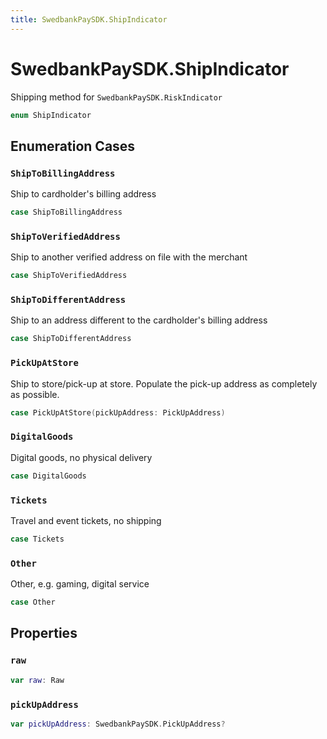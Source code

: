 ```yaml
---
title: SwedbankPaySDK.ShipIndicator
---
```

# SwedbankPaySDK.ShipIndicator

Shipping method for `SwedbankPaySDK.RiskIndicator`

``` swift
enum ShipIndicator 
```

## Enumeration Cases

### `ShipToBillingAddress`

Ship to cardholder's billing address

``` swift
case ShipToBillingAddress
```

### `ShipToVerifiedAddress`

Ship to another verified address on file with the merchant

``` swift
case ShipToVerifiedAddress
```

### `ShipToDifferentAddress`

Ship to an address different to the cardholder's billing address

``` swift
case ShipToDifferentAddress
```

### `PickUpAtStore`

Ship to store/pick-up at store. Populate the pick-up address as completely as possible.

``` swift
case PickUpAtStore(pickUpAddress: PickUpAddress)
```

### `DigitalGoods`

Digital goods, no physical delivery

``` swift
case DigitalGoods
```

### `Tickets`

Travel and event tickets, no shipping

``` swift
case Tickets
```

### `Other`

Other, e.g. gaming, digital service

``` swift
case Other
```

## Properties

### `raw`

``` swift
var raw: Raw 
```

### `pickUpAddress`

``` swift
var pickUpAddress: SwedbankPaySDK.PickUpAddress? 
```
